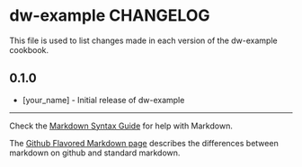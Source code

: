 dw-example CHANGELOG
====================

This file is used to list changes made in each version of the dw-example cookbook.

0.1.0
-----
- [your_name] - Initial release of dw-example

- - -
Check the [Markdown Syntax Guide](http://daringfireball.net/projects/markdown/syntax) for help with Markdown.

The [Github Flavored Markdown page](http://github.github.com/github-flavored-markdown/) describes the differences between markdown on github and standard markdown.
